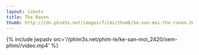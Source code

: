 ```yaml
---
layout: sieutv
title: The Raven
thumb: http://cdn.phim3s.net/images/films/thumb/ke-san-moi-the-raven-2012.jpg
---
```

{% include jwpadv src='//phim3s.net/phim-le/ke-san-moi_2420/xem-phim//video.mp4' %}